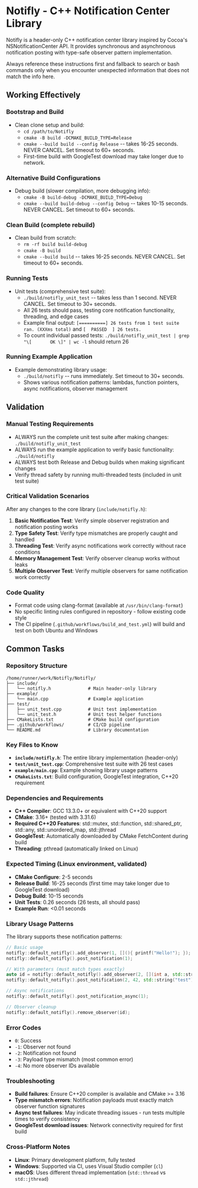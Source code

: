 # Notifly - C++ Notification Center Library

Notifly is a header-only C++ notification center library inspired by Cocoa's NSNotificationCenter API. It provides synchronous and asynchronous notification posting with type-safe observer pattern implementation.

Always reference these instructions first and fallback to search or bash commands only when you encounter unexpected information that does not match the info here.

## Working Effectively

### Bootstrap and Build
- Clean clone setup and build:
  - `cd /path/to/Notifly`
  - `cmake -B build -DCMAKE_BUILD_TYPE=Release`
  - `cmake --build build --config Release` -- takes 16-25 seconds. NEVER CANCEL. Set timeout to 60+ seconds.
  - First-time build with GoogleTest download may take longer due to network.

### Alternative Build Configurations
- Debug build (slower compilation, more debugging info):
  - `cmake -B build-debug -DCMAKE_BUILD_TYPE=Debug`
  - `cmake --build build-debug --config Debug` -- takes 10-15 seconds. NEVER CANCEL. Set timeout to 60+ seconds.

### Clean Build (complete rebuild)
- Clean build from scratch:
  - `rm -rf build build-debug`
  - `cmake -B build`
  - `cmake --build build` -- takes 16-25 seconds. NEVER CANCEL. Set timeout to 60+ seconds.

### Running Tests
- Unit tests (comprehensive test suite):
  - `./build/notifly_unit_test` -- takes less than 1 second. NEVER CANCEL. Set timeout to 30+ seconds.
  - All 26 tests should pass, testing core notification functionality, threading, and edge cases
  - Example final output: `[==========] 26 tests from 1 test suite ran. (XXXms total)` and `[  PASSED  ] 26 tests.`
  - To count individual passed tests: `./build/notifly_unit_test | grep "\[       OK \]" | wc -l` should return 26

### Running Example Application
- Example demonstrating library usage:
  - `./build/notifly` -- runs immediately. Set timeout to 30+ seconds.
  - Shows various notification patterns: lambdas, function pointers, async notifications, observer management

## Validation

### Manual Testing Requirements
- ALWAYS run the complete unit test suite after making changes: `./build/notifly_unit_test`
- ALWAYS run the example application to verify basic functionality: `./build/notifly`  
- ALWAYS test both Release and Debug builds when making significant changes
- Verify thread safety by running multi-threaded tests (included in unit test suite)

### Critical Validation Scenarios
After any changes to the core library (`include/notifly.h`):
1. **Basic Notification Test**: Verify simple observer registration and notification posting works
2. **Type Safety Test**: Verify type mismatches are properly caught and handled
3. **Threading Test**: Verify async notifications work correctly without race conditions
4. **Memory Management Test**: Verify observer cleanup works without leaks
5. **Multiple Observer Test**: Verify multiple observers for same notification work correctly

### Code Quality
- Format code using clang-format (available at `/usr/bin/clang-format`)
- No specific linting rules configured in repository - follow existing code style
- The CI pipeline (`.github/workflows/build_and_test.yml`) will build and test on both Ubuntu and Windows

## Common Tasks

### Repository Structure
```
/home/runner/work/Notifly/Notifly/
├── include/
│   └── notifly.h              # Main header-only library  
├── example/
│   └── main.cpp               # Example application
├── test/
│   ├── unit_test.cpp          # Unit test implementation
│   └── unit_test.h            # Unit test helper functions
├── CMakeLists.txt             # CMake build configuration
├── .github/workflows/         # CI/CD pipeline
└── README.md                  # Library documentation
```

### Key Files to Know
- **`include/notifly.h`**: The entire library implementation (header-only)
- **`test/unit_test.cpp`**: Comprehensive test suite with 26 test cases
- **`example/main.cpp`**: Example showing library usage patterns
- **`CMakeLists.txt`**: Build configuration, GoogleTest integration, C++20 requirement

### Dependencies and Requirements
- **C++ Compiler**: GCC 13.3.0+ or equivalent with C++20 support
- **CMake**: 3.16+ (tested with 3.31.6)
- **Required C++20 Features**: std::mutex, std::function, std::shared_ptr, std::any, std::unordered_map, std::jthread
- **GoogleTest**: Automatically downloaded by CMake FetchContent during build
- **Threading**: pthread (automatically linked on Linux)

### Expected Timing (Linux environment, validated)
- **CMake Configure**: 2-5 seconds
- **Release Build**: 16-25 seconds (first time may take longer due to GoogleTest download)
- **Debug Build**: 10-15 seconds
- **Unit Tests**: 0.26 seconds (26 tests, all should pass)
- **Example Run**: <0.01 seconds

### Library Usage Patterns
The library supports these notification patterns:
```cpp
// Basic usage
notifly::default_notifly().add_observer(1, [](){ printf("Hello!"); });
notifly::default_notifly().post_notification(1);

// With parameters (must match types exactly)
auto id = notifly::default_notifly().add_observer(2, [](int a, std::string b){ /* ... */ });
notifly::default_notifly().post_notification(2, 42, std::string("test"));

// Async notifications
notifly::default_notifly().post_notification_async(1);

// Observer cleanup
notifly::default_notifly().remove_observer(id);
```

### Error Codes
- `0`: Success
- `-1`: Observer not found
- `-2`: Notification not found  
- `-3`: Payload type mismatch (most common error)
- `-4`: No more observer IDs available

### Troubleshooting
- **Build failures**: Ensure C++20 compiler is available and CMake >= 3.16
- **Type mismatch errors**: Notification payloads must exactly match observer function signatures
- **Async test failures**: May indicate threading issues - run tests multiple times to verify consistency
- **GoogleTest download issues**: Network connectivity required for first build

### Cross-Platform Notes
- **Linux**: Primary development platform, fully tested
- **Windows**: Supported via CI, uses Visual Studio compiler (`cl`)
- **macOS**: Uses different thread implementation (`std::thread` vs `std::jthread`)